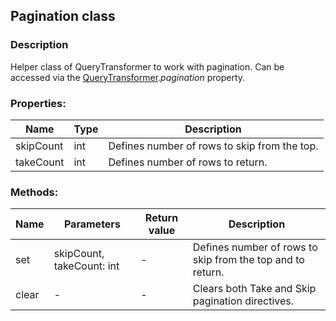## Pagination class

### Description
Helper class of QueryTransformer to work with pagination. Can be accessed via the [QueryTransformer](/QueryTransformer.md).*pagination* property.

### Properties:
Name         | Type          | Description
------------ | ------------- | -------------
skipCount | int | Defines number of rows to skip from the top.
takeCount | int | Defines number of rows to return.

### Methods:
Name         | Parameters    | Return value  | Description
------------ | ------------- | ------------- | -------------
set | skipCount, takeCount: int | - | Defines number of rows to skip from the top and to return.
clear | -  |  - | Clears both Take and Skip pagination directives.